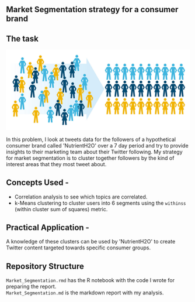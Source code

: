 ## Market Segmentation strategy for a consumer brand

## The task
![Segmentation](https://github.com/sagar-chadha/Coursework/blob/master/Repository_files/segmentation1.jpg) <br>

In this problem, I look at tweets data for the followers of a hypothetical consumer brand called 'NutrientH2O' over a 7 day period and try to provide insights to their marketing team about their Twitter following. My strategy for market segmentation is to cluster together followers by the kind of interest areas that they most tweet about. 

## Concepts Used - <br>
* Correlation analysis to see which topics are correlated.
* k-Means clustering to cluster users into 6 segments using the `withinss` (within cluster sum of squares) metric.

## Practical Application - 
A knowledge of these clusters can be used by 'NutrientH2O' to create Twitter content targeted towards specific consumer groups.

## Repository Structure
`Market_Segmentation.rmd` has the R notebook with the code I wrote for preparing the report. <br>
`Market_Segmentation.md` is the markdown report with my analysis.
